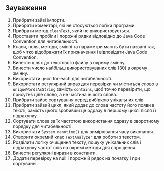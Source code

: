 ## Зауваження

1. Прибрати зайві імпорти.
2. Прибрати коментарі, які не стосуються логіки програми.
3. Прибрати метод `cleanText`, який не використовується.
4. Проставити пробіли і порожні рядки відповідно до Java Code Convention для читабельності.
5. Класи, поля, методи, змінні та параметри мають бути названі так, щоб чітко відображати їх призначення і відповідати 
Java Code Convention.
6. Винести шлях до текстового файлу в окрему змінну.
7. Винести число найбільш використовуваних слів (30) в окрему змінну.
8. Використати цикл for-each для читабельності.
9. Використати регулярний вираз для перевірки чи міститься слово в `uniqueWordsAsString` замість `contains`, щоб точно 
перевірити, що присутнє ціле слово, а не частина іншого слова.
10. Прибрати зайве сортування перед вибіркою унікальних слів.
11. Прибрати зайвий цикл, який додає до слова частоту його появи в тексті, замість цього зробивши це одразу в першому 
циклі після її підрахунку.
12. Сортувати слова за їх частотою використання одразу в зворотному порядку для читабельності.
13. Використати `System.nanotime()` для вимірювання часу виконання.
14. Створити окремий клас `TextAnalyzer` для роботи з текстом.
15. Розділити логіку очищення тексту, пошуку унікальних слів і підрахунку частот слів на окремі методи для спрощення.
16. Винести регулярні вирази в константи.
17. Додати перевірку на null і порожній рядок на початку і при сортуванні.